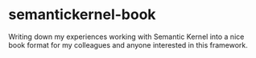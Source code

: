 # semantickernel-book
Writing down my experiences working with Semantic Kernel into a nice book format for my colleagues and anyone interested in this framework.
